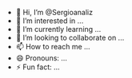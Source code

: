 - 👋 Hi, I’m @Sergioanaliz
- 👀 I’m interested in ...
- 🌱 I’m currently learning ...
- 💞️ I’m looking to collaborate on ...
- 📫 How to reach me ...
- 😄 Pronouns: ...
- ⚡ Fun fact: ...

<!---
Sergioanaliz/Sergioanaliz is a ✨ special ✨ repository because its `README.md` (this file) appears on your GitHub profile.
You can click the Preview link to take a look at your changes.
- dream 
